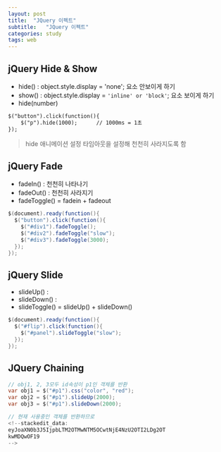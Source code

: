 ```yaml
---
layout: post
title:  "JQuery 이펙트"
subtitle:   "JQuery 이펙트"
categories: study
tags: web
---
```



## jQuery Hide & Show

* hide() : object.style.display = 'none';
요소 안보이게 하기
* show() : object.style.display = `'inline' or 'block'`;
요소 보이게 하기
* hide(number)
```HTML
$("button").click(function(){  
	$("p").hide(1000);  	// 1000ms = 1초
});
```
>hide 애니메이션 설정
타임아웃을 설정해 천천히 사라지도록 함

## jQuery Fade
* fadeIn() : 천천히 나타나기
* fadeOut() : 천천히 사라지기
* fadeToggle() = fadein + fadeout

```JAVA
$(document).ready(function(){
  $("button").click(function(){
    $("#div1").fadeToggle();
    $("#div2").fadeToggle("slow");
    $("#div3").fadeToggle(3000);
  });
});
```

## jQuery Slide
* slideUp() : 
* slideDown() :  
* slideToggle() = slideUp() + slideDown()
```JAVA
$(document).ready(function(){
  $("#flip").click(function(){
    $("#panel").slideToggle("slow");
  });
});
```

## JQuery Chaining

```java
// obj1, 2, 3모두 id속성이 p1인 객체를 반환
var obj1 = $("#p1").css("color", "red");
var obj2 = $("#p1").slideUp(2000);
var obj3 = $("#p1").slideDown(2000);

// 현재 사용중인 객체를 반환하므로 
<!--stackedit_data:
eyJoaXN0b3J5IjpbLTM2OTMwNTM5OCwtNjE4NzU2OTI2LDg2OT
kwMDQwOF19
-->